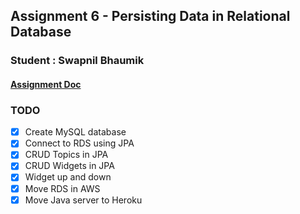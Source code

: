 ## Assignment 6 - Persisting Data in Relational Database
### Student : Swapnil Bhaumik

#### [Assignment Doc](https://docs.google.com/document/d/1aAmLYNEpmG9cGPqge6CzRani3TJY9pel52Ds1NKqM0Y/edit#)

### TODO
- [x] Create MySQL database
- [x] Connect to RDS using JPA
- [x] CRUD Topics in JPA
- [x] CRUD Widgets in JPA
- [x] Widget up and down
- [x] Move RDS in AWS
- [x] Move Java server to Heroku